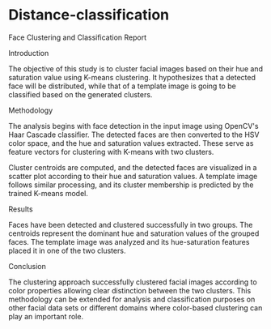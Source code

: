# Distance-classification
Face Clustering and Classification Report

Introduction

The objective of this study is to cluster facial images based on their hue and saturation value using K-means clustering. It hypothesizes that a detected face will be distributed, while that of a template image is going to be classified based on the generated clusters.

Methodology

The analysis begins with face detection in the input image using OpenCV's Haar Cascade classifier. The detected faces are then converted to the HSV color space, and the hue and saturation values extracted. These serve as feature vectors for clustering with K-means with two clusters.

Cluster centroids are computed, and the detected faces are visualized in a scatter plot according to their hue and saturation values. A template image follows similar processing, and its cluster membership is predicted by the trained K-means model.

Results

Faces have been detected and clustered successfully in two groups. The centroids represent the dominant hue and saturation values of the grouped faces. The template image was analyzed and its hue-saturation features placed it in one of the two clusters.

Conclusion

The clustering approach successfully clustered facial images according to color properties allowing clear distinction between the two clusters. This methodology can be extended for analysis and classification purposes on other facial data sets or different domains where color-based clustering can play an important role.
